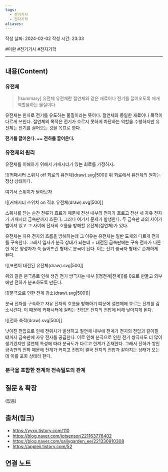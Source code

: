 ```yaml
---
tags:
  - 전기기사
  - 전자기학
aliases:
---
```

작성 날짜: 2024-02-02
작성 시간: 23:33

#미완 #전기기사 #전자기학 

----
## 내용(Content)
### 유전체
>[!summary] 유전체
>유전체란 절연체와 같은 재료이나 전기를 끌어오도록 매개 역할을하는 물질이다.
>

유전체는 한자로 전기를 유도하는 물질이라는 뜻이다. 절연체와 동일한 재료이나 목적이 다르게 쓰인다. 절연체의 목적은 전기가 흐르지 못하게 차단하는 역할을 수행하지만 유전체는 전기를 끌어오는 것을 목표로 한다.

**전기를 끌어온다. == 전하를 끌어온다.**

### 유전체의 원리
유전체를 이해하기 위해서 커패시터가 있는 회로를 가정하자.

![[커패시터 스위치 off 회로의 유전체(draw).svg|500]]
위 회로에서 유전체의 원자는 정상 상태이다.

여기서 스위치가 닫아보자

![[커패시터 스위치 on 직후 유전체(draw).svg|500]]

스위치를 닫는 순간 전류가 흐르기 때문에 전선 내부의 전자가 흐르고 전선 내 자유 전자가 커패시터 금속판까지 흐른다. 그러나 여기서 문제가 발생한다. 두 금속판 과의 사이가 벌어져 있고 그 사이에 전자의 흐름을 방해할 유전체(절연체)가 있다.

유전체는 자유 전자의 흐름을 방해하는데 그 이유는 유전체는 일반 도체와 다르게 전자를 구속한다. 그래서 입자가 분극 상태가 되는데 + 대전된 금속판에는 구속 전자가 다른 한 쪽은 양성자가 쭉 늘어뜨린 형태로 분극이 된다. 이는 전기 쌍극자 형태로 존재하게 된다.

![[표면이 대전된 유전체(draw).svg|500]]

위와 같은 분극응로 인해 생긴 전기 쌍극자는 내부 [[정전계|전계]]를 0으로 만들고 외부에만 전하가 분포하도록 만든다. 


![[분극으로 인한 전계 감소(draw).svg|500]]|

분극 전자를 구속하고 자유 전자의 흐름을 방해하기 떄문에 절연체에 흐르는 전계를 감소시킨다. 이 때문에 커패시터에 걸리는 전압은 전지의 전압에 비해 낮아지게 된다.

![[전하 축적(draw).svg|500]]

낮아진 전압으로 인해 전위차가 발생하고 절연체 내부에 전계가 전지의 전압과 같아질 떄까지 금속판에 자유 전자를 공급한다. 이로 인해 분극으로 인한 전기 쌍극자도 더 많이 생기겠지만 절연체 특성에 따라 분극도가 다르고 한계가 존재한다. 그래서 전하가 쌓인 금속판의 전하 때문에 전계가 커지고 전압이 결국 전지의 전압과 같아지는 상태가 오는데 이를 포화 상태라 한다.

### 분극을 포함한 전계와 전속밀도의 관계


## 질문 & 확장

(없음)

## 출처(링크)
- https://yyxx.tistory.com/110
- https://blog.naver.com/iotsensor/221163776402
- https://blog.naver.com/sallygarden_ee/221330910308
- https://appleii.tistory.com/52
## 연결 노트










